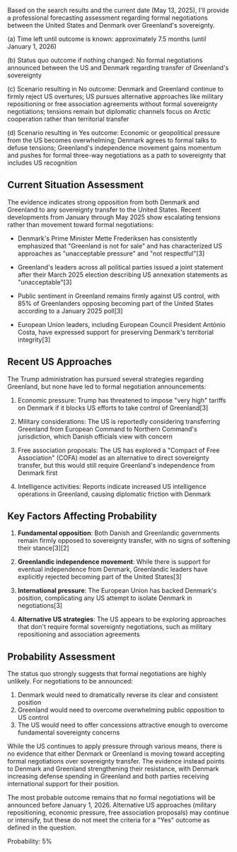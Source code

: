 Based on the search results and the current date (May 13, 2025), I'll provide a professional forecasting assessment regarding formal negotiations between the United States and Denmark over Greenland's sovereignty.

(a) Time left until outcome is known: approximately 7.5 months (until January 1, 2026)

(b) Status quo outcome if nothing changed: No formal negotiations announced between the US and Denmark regarding transfer of Greenland's sovereignty

(c) Scenario resulting in No outcome: Denmark and Greenland continue to firmly reject US overtures; US pursues alternative approaches like military repositioning or free association agreements without formal sovereignty negotiations; tensions remain but diplomatic channels focus on Arctic cooperation rather than territorial transfer

(d) Scenario resulting in Yes outcome: Economic or geopolitical pressure from the US becomes overwhelming; Denmark agrees to formal talks to defuse tensions; Greenland's independence movement gains momentum and pushes for formal three-way negotiations as a path to sovereignty that includes US recognition

## Current Situation Assessment

The evidence indicates strong opposition from both Denmark and Greenland to any sovereignty transfer to the United States. Recent developments from January through May 2025 show escalating tensions rather than movement toward formal negotiations:

- Denmark's Prime Minister Mette Frederiksen has consistently emphasized that "Greenland is not for sale" and has characterized US approaches as "unacceptable pressure" and "not respectful"[3]

- Greenland's leaders across all political parties issued a joint statement after their March 2025 election describing US annexation statements as "unacceptable"[3]

- Public sentiment in Greenland remains firmly against US control, with 85% of Greenlanders opposing becoming part of the United States according to a January 2025 poll[3]

- European Union leaders, including European Council President António Costa, have expressed support for preserving Denmark's territorial integrity[3]

## Recent US Approaches

The Trump administration has pursued several strategies regarding Greenland, but none have led to formal negotiation announcements:

1. Economic pressure: Trump has threatened to impose "very high" tariffs on Denmark if it blocks US efforts to take control of Greenland[3]

2. Military considerations: The US is reportedly considering transferring Greenland from European Command to Northern Command's jurisdiction, which Danish officials view with concern

3. Free association proposals: The US has explored a "Compact of Free Association" (COFA) model as an alternative to direct sovereignty transfer, but this would still require Greenland's independence from Denmark first

4. Intelligence activities: Reports indicate increased US intelligence operations in Greenland, causing diplomatic friction with Denmark

## Key Factors Affecting Probability

1. **Fundamental opposition**: Both Danish and Greenlandic governments remain firmly opposed to sovereignty transfer, with no signs of softening their stance[3][2]

2. **Greenlandic independence movement**: While there is support for eventual independence from Denmark, Greenlandic leaders have explicitly rejected becoming part of the United States[3]

3. **International pressure**: The European Union has backed Denmark's position, complicating any US attempt to isolate Denmark in negotiations[3]

4. **Alternative US strategies**: The US appears to be exploring approaches that don't require formal sovereignty negotiations, such as military repositioning and association agreements

## Probability Assessment

The status quo strongly suggests that formal negotiations are highly unlikely. For negotiations to be announced:

1. Denmark would need to dramatically reverse its clear and consistent position
2. Greenland would need to overcome overwhelming public opposition to US control
3. The US would need to offer concessions attractive enough to overcome fundamental sovereignty concerns

While the US continues to apply pressure through various means, there is no evidence that either Denmark or Greenland is moving toward accepting formal negotiations over sovereignty transfer. The evidence instead points to Denmark and Greenland strengthening their resistance, with Denmark increasing defense spending in Greenland and both parties receiving international support for their position.

The most probable outcome remains that no formal negotiations will be announced before January 1, 2026. Alternative US approaches (military repositioning, economic pressure, free association proposals) may continue or intensify, but these do not meet the criteria for a "Yes" outcome as defined in the question.

Probability: 5%